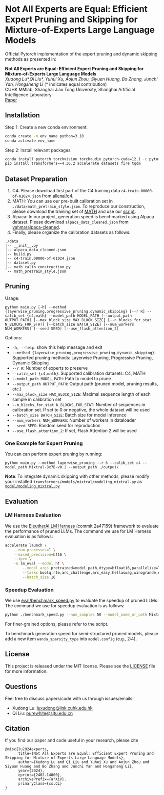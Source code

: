 # Not All Experts are Equal: Efficient Expert Pruning and Skipping for Mixture-of-Experts Large Language Models

Official Pytorch implementation of the expert pruning and dynamic skipping methods as presented in:

**Not All Experts are Equal: Efficient Expert Pruning and Skipping for Mixture-of-Experts Large Language Models**</br>
*Xudong Lu\*,Qi Liu\*, Yuhui Xu, Aojun Zhou, Siyuan Huang, Bo Zhang, Junchi Yan, Hongsheng Li* (\* indicates equal contribution)</br>
CUHK MMlab, Shanghai Jiao Tong University, Shanghai Artificial Intelligence Laboratory</br>
[Paper](https://arxiv.org/abs/2402.14800)

## Installation
Step 1: Create a new conda environment:
```bash
conda create -n env_name python=3.10
conda activate env_name
```
Step 2: Install relevant packages

```bash
conda install pytorch torchvision torchaudio pytorch-cuda=12.1 -c pytorch -c nvidia
pip install transformers==4.36.2 accelerate datasets fire tqdm
```

## Dataset Preparation
1. C4: Please download first part of the C4 training data `c4-train.00000-of-01024.json` from [allenai/c4](https://huggingface.co/datasets/allenai/c4/blob/main/en/c4-train.00000-of-01024.json.gz).
2. MATH: You can use our pre-built calibration set in `./data/math_pretrain_style.json`. To reproduce our construction, please download the training set of [MATH](https://github.com/hendrycks/math) and use our [script](data/math_calib_construction.py).
3. Alpaca: In our project, generation speed is benchmarked using Alpaca dataset. Please download `alpaca_data_cleaned.json` from [yahma/alpaca-cleaned](https://huggingface.co/datasets/yahma/alpaca-cleaned).
4. Finally, please organize the calibration datasets as follows.
```
./data
|-- __init__.py
|-- alpaca_data_cleaned.json
|-- build.py
|-- c4-train.00000-of-01024.json
|-- dataset.py
|-- math_calib_construction.py
`-- math_pretrain_style.json
```

## Pruning
Usage:
```
python main.py [-h] --method {layerwise_pruning,progressive_pruning,dynamic_skipping} [--r R] --calib_set {c4,math} --model_path MODEL_PATH [--output_path OUTPUT_PATH] [--max_block_size MAX_BLOCK_SIZE] [--n_blocks_for_stat N_BLOCKS_FOR_STAT] [--batch_size BATCH_SIZE] [--num_workers NUM_WORKERS] [--seed SEED] [--use_flash_attention_2]
```
Options:
- `-h, --help`: show this help message and exit
- `--method {layerwise_pruning,progressive_pruning,dynamic_skipping}`: Supported pruning methods: Layerwise Pruning, Progressive Pruning, Dynamic Skipping
- `--r R`: Number of experts to preserve
- `--calib_set {c4,math}`: Supported calibration datasets: C4, MATH
- `--model_path MODEL_PATH`: Path to model to prune
- `--output_path OUTPUT_PATH`: Output path (pruned model, pruning results, etc.)
- `--max_block_size MAX_BLOCK_SIZE`: Maximal sequence length of each sample in calibration set
- `--n_blocks_for_stat N_BLOCKS_FOR_STAT`: Number of sequences in calibration set. If set to 0 or negative, the whole dataset will be used
- `--batch_size BATCH_SIZE`: Batch size for model inference
- `--num_workers NUM_WORKERS`: Number of workers in dataloader
- `--seed SEED`: Random seed for reproduction
- `--use_flash_attention_2`: If set, Flash Attention 2 will be used

### One Example for Expert Pruning
You can can perform expert pruning by running:
```
python main.py --method layerwise_pruning --r 6 --calib_set c4 --model_path Mixtral-8x7B-v0.1 --output_path ./output/
```

**Note**: To integrate dynamic skipping with other methods, please modify your installed `transformers/models/mixtral/modeling_mixtral.py` as [`model/modeling_mixtral.py`](model/modeling_mixtral.py)

## Evaluation

### LM Harness Evaluation
We use the [EleutherAI LM Harness](https://github.com/EleutherAI/lm-evaluation-harness/tree/2a47159caff00135b026f724ace2a2011f3c7621) (commit 2a47159) framework to evaluate the performance of pruned LLMs. 
The command we use for LM Harness evaluation is as follows:
```bash
accelerate launch \
    --num_processes=1 \
    --mixed_precision=bf16 \
    --ipex \
    -m lm_eval --model hf \
        --model_args pretrained=model_path,dtype=bfloat16,parallelize=True \
        --tasks boolq,rte,arc_challenge,arc_easy,hellaswag,winogrande,openbookqa,gsm8k,mmlu\
        --batch_size 16
```

### Speedup Evaluation
We use [eval/benchmark_speed.py](eval/benchmark_speed.py) to evaluate the speedup of pruned LLMs.
The command we use for speedup evaluation is as follows:

```bash
python ./benchmark_speed.py --num_samples 50 --model_name_or_path Mixtral-8x7B-v0.1
```

For finer-grained options, please refer to the script.

To benchmark generation speed for semi-structured pruned models, please add a new item `wanda_sparsity_type` into `model.config` (e.g., 2:4).

## License

This project is released under the MIT license. Please see the [LICENSE](LICENSE) file for more information.

## Questions

Feel free to discuss papers/code with us through issues/emails!

- Xudong Lu: <a href="luxudong@link.cuhk.edu.hk">luxudong@link.cuhk.edu.hk</a> 
- Qi Liu: <a href="purewhite@sjtu.edu.cn">purewhite@sjtu.edu.cn</a> 

## Citation

If you find our paper and code useful in your research, please cite

```
@misc{lu2024experts,
      title={Not All Experts are Equal: Efficient Expert Pruning and Skipping for Mixture-of-Experts Large Language Models}, 
      author={Xudong Lu and Qi Liu and Yuhui Xu and Aojun Zhou and Siyuan Huang and Bo Zhang and Junchi Yan and Hongsheng Li},
      year={2024},
      eprint={2402.14800},
      archivePrefix={arXiv},
      primaryClass={cs.CL}
}
```
